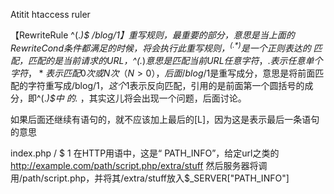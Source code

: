 Atitit htaccess  ruler

【RewriteRule ^(.*)$ /blog/$1】重写规则，最重要的部分，意思是当上面的RewriteCond条件都满足的时候，将会执行此重写规则，^(.*)$是一个正则表达的 匹配，匹配的是当前请求的URL，^(.*)$意思是匹配当前URL任意字符，.表示任意单个字符，*表示匹配0次或N次（N>0），后面 /blog/$1是重写成分，意思是将前面匹配的字符重写成/blog/$1，这个$1表示反向匹配，引用的是前面第一个圆括号的成分，即^(.*)$中 的.* ，其实这儿将会出现一个问题，后面讨论。


如果后面还继续有语句的，就不应该加上最后的[L]，因为这是表示最后一条语句的意思


index.php / $ 1
在HTTP用语中，这是“ PATH_INFO”，给定url之类的
http://example.com/path/script.php/extra/stuff
然后服务器将调用/path/script.php，并将其/extra/stuff放入$_SERVER["PATH_INFO"]

